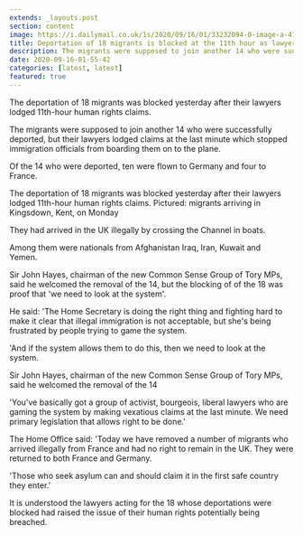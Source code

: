 ```yaml
---
extends: _layouts.post
section: content
image: https://i.dailymail.co.uk/1s/2020/09/16/01/33232094-0-image-a-41_1600215102328.jpg 
title: Deportation of 18 migrants is blocked at the 11th hour as lawyers lodge human rights claims  
description: The migrants were supposed to join another 14 who were successfully deported, but their lawyers lodged claims at the last minute which stopped officials from boarding them on to the plane. 
date: 2020-09-16-01-55-42 
categories: [latest, latest] 
featured: true 
--- 
```

The deportation of 18 migrants was blocked yesterday after their lawyers lodged 11th-hour human rights claims. 

The migrants were supposed to join another 14 who were successfully deported, but their lawyers lodged claims at the last minute which stopped immigration officials from boarding them on to the plane. 

Of the 14 who were deported, ten were flown to Germany and four to France. 

The deportation of 18 migrants was blocked yesterday after their lawyers lodged 11th-hour human rights claims. Pictured: migrants arriving in Kingsdown, Kent, on Monday

They had arrived in the UK illegally by crossing the Channel in boats. 

Among them were nationals from Afghanistan Iraq, Iran, Kuwait and Yemen.  

Sir John Hayes, chairman of the new Common Sense Group of Tory MPs, said he welcomed the removal of the 14, but the blocking of of the 18 was proof that 'we need to look at the system'. 

He said: 'The Home Secretary is doing the right thing and fighting hard to make it clear that illegal immigration is not acceptable, but she's being frustrated by people trying to game the system. 

'And if the system allows them to do this, then we need to look at the system. 

Sir John Hayes, chairman of the new Common Sense Group of Tory MPs, said he welcomed the removal of the 14

'You've basically got a group of activist, bourgeois, liberal lawyers who are gaming the system by making vexatious claims at the last minute. We need primary legislation that allows right to be done.' 

The Home Office said: 'Today we have removed a number of migrants who arrived illegally from France and had no right to remain in the UK. They were returned to both France and Germany. 

'Those who seek asylum can and should claim it in the first safe country they enter.' 

It is understood the lawyers acting for the 18 whose deportations were blocked had raised the issue of their human rights potentially being breached.

